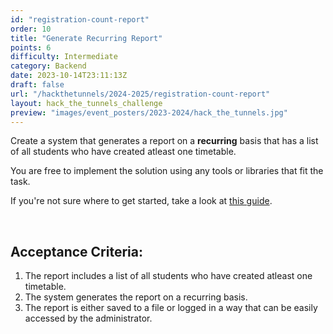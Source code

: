 ```yaml
---
id: "registration-count-report"
order: 10
title: "Generate Recurring Report"
points: 6
difficulty: Intermediate
category: Backend
date: 2023-10-14T23:11:13Z
draft: false
url: "/hackthetunnels/2024-2025/registration-count-report"
layout: hack_the_tunnels_challenge
preview: "images/event_posters/2023-2024/hack_the_tunnels.jpg"
---
```


Create a system that generates a report on a **recurring** basis that has a list of all students who have created atleast one timetable.

You are free to implement the solution using any tools or libraries that fit the task.

If you're not sure where to get started, take a look at [this guide](https://medium.com/@developerom/schedule-cron-jobs-in-node-js-12a6a33d6ed3).

<br/>

## Acceptance Criteria:

1. The report includes a list of all students who have created atleast one timetable.
2. The system generates the report on a recurring basis.
3. The report is either saved to a file or logged in a way that can be easily accessed by the administrator.
